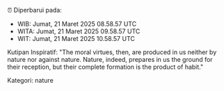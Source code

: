 ⏰ Diperbarui pada:
- WIB: Jumat, 21 Maret 2025 08.58.57 UTC
- WITA: Jumat, 21 Maret 2025 09.58.57 UTC
- WIT: Jumat, 21 Maret 2025 10.58.57 UTC

Kutipan Inspiratif:
"The moral virtues, then, are produced in us neither by nature nor against nature. Nature, indeed, prepares in us the ground for their reception, but their complete formation is the product of habit."


Kategori: nature

